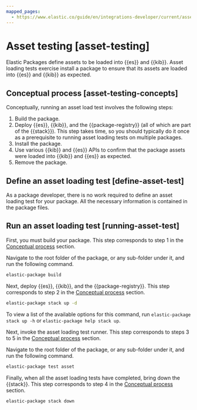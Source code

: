 ```yaml
---
mapped_pages:
  - https://www.elastic.co/guide/en/integrations-developer/current/asset-testing.html
---
```


# Asset testing [asset-testing]

Elastic Packages define assets to be loaded into {{es}} and {{kib}}. Asset loading tests exercise install a package to ensure that its assets are loaded into {{es}} and {{kib}} as expected.


## Conceptual process [asset-testing-concepts]

Conceptually, running an asset load test involves the following steps:

1. Build the package.
2. Deploy {{es}}, {{kib}}, and the {{package-registry}} (all of which are part of the {{stack}}). This step takes time, so you should typically do it once as a prerequisite to running asset loading tests on multiple packages.
3. Install the package.
4. Use various {{kib}} and {{es}} APIs to confirm that the package assets were loaded into {{kib}} and {{es}} as expected.
5. Remove the package.


## Define an asset loading test [define-asset-test]

As a package developer, there is no work required to define an asset loading test for your package. All the necessary information is contained in the package files.


## Run an asset loading test [running-asset-test]

First, you must build your package. This step corresponds to step 1 in the [Conceptual process](#asset-testing-concepts) section.

Navigate to the root folder of the package, or any sub-folder under it, and run the following command.

```bash
elastic-package build
```

Next, deploy {{es}}, {{kib}}, and the {{package-registry}}. This step corresponds to step 2 in the [Conceptual process](#asset-testing-concepts) section.

```bash
elastic-package stack up -d
```

To view a list of the available options for this command, run `elastic-package stack up -h` or `elastic-package help stack up`.

Next, invoke the asset loading test runner. This step corresponds to steps 3 to 5 in the [Conceptual process](#asset-testing-concepts) section.

Navigate to the root folder of the package, or any sub-folder under it, and run the following command.

```bash
elastic-package test asset
```

Finally, when all the asset loading tests have completed, bring down the {{stack}}. This step corresponds to step 4 in the [Conceptual process](#asset-testing-concepts) section.

```bash
elastic-package stack down
```

